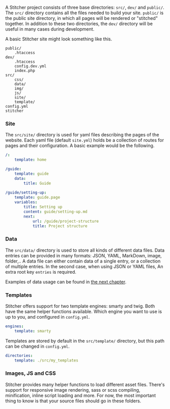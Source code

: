 A Stitcher project consists of three base directories: `src/`, `dev/` and `public/`. The `src/` directory contains all 
the files needed to build your site. `public/` is the public site directory, in which all pages will be rendered or 
"stitched" together. In addition to these two directories, the `dev/` directory will be useful in many cases during development. 

A basic Stitcher site might look something like this.

```
public/
    .htaccess
dev/
    .htaccess
    config.dev.yml
    index.php
src/
    css/
    data/
    img/
    js/
    site/
    template/
config.yml
stitcher
```

### Site

The `src/site/` directory is used for yaml files describing the pages of the website. Each yaml file (default `site.yml`) 
holds be a collection of routes for pages and their configuration. A basic example would be the following.

```yaml
/:
    template: home

/guide:
    template: guide
    data:
        title: Guide
        
/guide/setting-up:
    template: guide.page
    variables:
        title: Setting up
        content: guide/setting-up.md
        next:
            url: /guide/project-structure
            title: Project structure
```

### Data

The `src/data/` directory is used to store all kinds of different data files. Data entries can be provided in many formats: 
JSON, YAML, MarkDown, image, folder,.. A data file can either contain data of a single entry, or a collection of multiple entries. 
In the second case, when using JSON or YAML files, An extra root key `entries` is required.

Examples of data usage can be found in [the next chapter](/guide/working-with-data).

### Templates

Stitcher offers support for two template engines: smarty and twig. Both have the same helper functions available.
Which engine you want to use is up to you, and configured in `config.yml`.

```yaml
engines:
    template: smarty
```

Templates are stored by default in the `src/template/` directory, but this path can be changed in `config.yml`.
 
```yaml
directories:
    template: ./src/my_templates
```

### Images, JS and CSS

Stitcher provides many helper functions to load different asset files. There's support for responsive image rendering, sass or scss compiling,
 minification, inline script loading and more. For now, the most important thing to know is that your source files should go in these folders.
